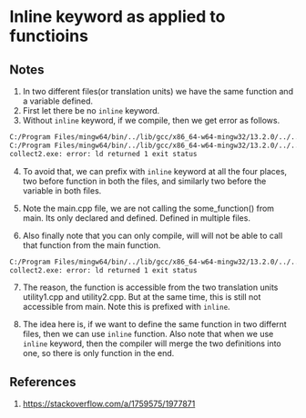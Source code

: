 # Inline keyword as applied to functioins

## Notes
1. In two different files(or translation units) we have the same function and a variable defined.
2. First let there be no `inline` keyword.
3. Without `inline` keyword, if we compile, then we get error as follows.

```txt
C:/Program Files/mingw64/bin/../lib/gcc/x86_64-w64-mingw32/13.2.0/../../../../x86_64-w64-mingw32/bin/ld.exe: C:\Users\koppviv\AppData\Local\Temp\ccLu75Qj.o:utility2.cpp:(.text+0x0): multiple definition of `some_function()'; C:\Users\koppviv\AppData\Local\Temp\ccgxEBJz.o:utility1.cpp:(.text+0x0): first defined here
C:/Program Files/mingw64/bin/../lib/gcc/x86_64-w64-mingw32/13.2.0/../../../../x86_64-w64-mingw32/bin/ld.exe: C:\Users\koppviv\AppData\Local\Temp\ccLu75Qj.o:utility2.cpp:(.data+0x0): multiple definition of `age'; C:\Users\koppviv\AppData\Local\Temp\ccgxEBJz.o:utility1.cpp:(.data+0x0): first defined here
collect2.exe: error: ld returned 1 exit status
```

4. To avoid that, we can prefix with `inline` keyword at all the four places, two before function in both the files, and similarly two before the variable in both files.

5. Note the main.cpp file, we are not calling the some_function() from main. Its only declared and defined. Defined in multiple files.

6. Also finally note that you can only compile, will will not be able to call that function from the main function.

```txt
C:/Program Files/mingw64/bin/../lib/gcc/x86_64-w64-mingw32/13.2.0/../../../../x86_64-w64-mingw32/bin/ld.exe: C:\Users\koppviv\AppData\Local\Temp\ccM04bJF.o:main.cpp:(.text+0xe): undefined reference to `some_function()'
collect2.exe: error: ld returned 1 exit status
```

7. The reason, the function is accessible from the two translation units utility1.cpp and utility2.cpp. But at the same time, this is still not accessible from main. Note this is prefixed with `inline`.

8. The idea here is, if we want to define the same function in two differnt files, then we can use `inline` function. Also note that when we use `inline` keyword, then the compiler will merge the two definitions into one, so there is only function in the end.



## References

1. https://stackoverflow.com/a/1759575/1977871

